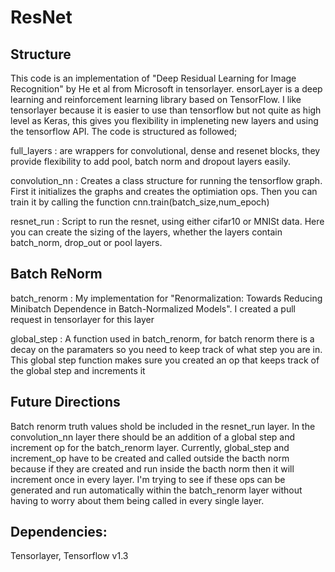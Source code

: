 # ResNet
 
 ## Structure
 
This code is an implementation of "Deep Residual Learning for Image Recognition" by He et al from Microsoft in tensorlayer. ensorLayer is a deep learning and reinforcement learning library based on TensorFlow. I like tensorlayer because it is easier to use than tensorflow but not quite as high level as Keras, this gives you flexibility in impleneting new layers and using the tensorflow API. The code is structured as followed;  
 
full_layers  : are wrappers for convolutional, dense and resenet blocks, they provide flexibility to add pool, batch norm and dropout layers easily. 

convolution_nn : Creates a class structure for running the tensorflow graph. First it initializes the graphs and creates the optimiation ops. Then you can train it by calling the function cnn.train(batch_size,num_epoch)

resnet_run : Script to run the resnet, using either cifar10 or MNISt data. Here you can create the sizing of the layers, whether the layers contain batch_norm, drop_out or pool layers. 

## Batch ReNorm

batch_renorm : My implementation for  "Renormalization: Towards Reducing Minibatch Dependence in Batch-Normalized Models". I created a pull request in tensorlayer for this layer

global_step : A function used in batch_renorm, for batch renorm there is a decay on the paramaters so you need to keep track of what step you are in. This global step function makes sure you created an op that keeps track of the global step and increments it 

## Future Directions

Batch renorm truth values shold be included in the resnet_run layer. In the convolution_nn layer there should be an addition of a global step and increment op for the batch_renorm layer. Currently, global_step and increment_op have to be created and called outside the bacth norm because if they are created and run inside the bacth norm then it will increment once in every layer. I'm trying to see if these ops can be generated and run automatically within the batch_renorm layer without having to worry about them being called in every single layer. 



## Dependencies:

Tensorlayer, Tensorflow v1.3
